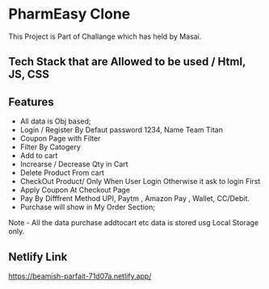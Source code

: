 
# PharmEasy Clone

This Project is Part of Challange  which has held by Masai.




## Tech Stack that are Allowed to be used / Html, JS, CSS






## Features

- All data is Obj based;
- Login / Register By Defaut password 1234, Name Team Titan
- Coupon Page with Filter
- Filter By Catogery
- Add to cart
- Increarse / Decrease Qty in Cart
- Delete Product From cart
- CheckOut Product/ Only When User Login Otherwise it ask to login First
- Apply Coupon At Checkout Page
- Pay By Difffrent Method UPI, Paytm , Amazon Pay , Wallet, CC/Debit.
- Purchase will show in My Order Section;

Note - All the data  purchase addtocart etc data is stored usg Local Storage only.









## Netlify Link

https://beamish-parfait-71d07a.netlify.app/

